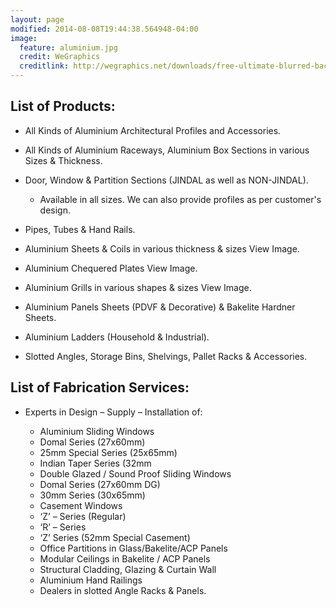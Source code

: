 ```yaml
---
layout: page
modified: 2014-08-08T19:44:38.564948-04:00
image:
  feature: aluminium.jpg
  credit: WeGraphics
  creditlink: http://wegraphics.net/downloads/free-ultimate-blurred-background-pack/
---
```

## List of Products:

+ All Kinds of Aluminium Architectural Profiles and Accessories.

+ All Kinds of Aluminium Raceways, Aluminium Box Sections in various Sizes & Thickness.

+ Door, Window & Partition Sections (JINDAL as well as NON-JINDAL).

  - Available in all sizes. We can also provide profiles as per customer's design.

+ Pipes, Tubes & Hand Rails.

+ Aluminium Sheets & Coils in various thickness & sizes View Image.

+ Aluminium Chequered Plates View Image.

+ Aluminium Grills in various shapes & sizes View Image.

+ Aluminium Panels Sheets (PDVF & Decorative) & Bakelite Hardner Sheets.

+ Aluminium Ladders (Household & Industrial).

+ Slotted Angles, Storage Bins, Shelvings, Pallet Racks & Accessories.



## List of Fabrication Services:

+ Experts in Design – Supply – Installation of:

  - Aluminium Sliding Windows
  - Domal Series (27x60mm)
  - 25mm Special Series (25x65mm)
  - Indian Taper Series (32mm
  - Double Glazed / Sound Proof Sliding Windows
  - Domal Series (27x60mm DG)
  - 30mm Series (30x65mm)
  - Casement Windows
  - ‘Z’ – Series (Regular)
  - ‘R’ – Series
  - ‘Z’ Series (52mm Special Casement)
  - Office Partitions in Glass/Bakelite/ACP Panels
  - Modular Ceilings in Bakelite / ACP Panels
  - Structural Cladding, Glazing & Curtain Wall
  - Aluminium Hand Railings
  - Dealers in slotted Angle Racks & Panels.
